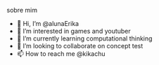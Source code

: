 sobre mim

- 👋 Hi, I’m @alunaErika
- 👀 I’m interested in games and youtuber
- 🌱 I’m currently learning computational thinking
- 💞️ I’m looking to collaborate on concept test
- 📫 How to reach me @kikachu


